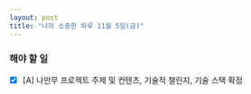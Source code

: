 ```yaml
---
layout: post
title: "나의 소중한 하루 11월 5일(금)"
---
```


### 해야 할 일

- [x] [A] 나만무 프로젝트 주제 및 컨텐츠, 기술적 챌린지, 기술 스택 확정


